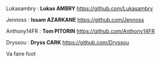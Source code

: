 Lukasambry : **Lukas AMBRY**
https://github.com/Lukasambry

Jennoss : **Issam AZARKANE**
https://github.com/Jennoss

Anthony14FR : **Tom PITORIN**
https://github.com/Anthony14FR

Dryssou : **Dryss CARK**
https://github.com/Dryssou

Va faire foot
